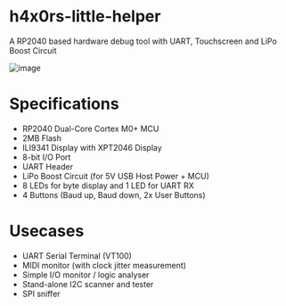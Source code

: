 # h4x0rs-little-helper
A RP2040 based hardware debug tool with UART, Touchscreen and LiPo Boost Circuit

![image](https://user-images.githubusercontent.com/6614616/192500275-f1a54059-b106-4018-8d1f-6d3cc863b05c.png)

# Specifications
* RP2040 Dual-Core Cortex M0+ MCU
* 2MB Flash
* ILI9341 Display with XPT2046 Display
* 8-bit I/O Port
* UART Header
* LiPo Boost Circuit (for 5V USB Host Power + MCU)
* 8 LEDs for byte display and 1 LED for UART RX
* 4 Buttons (Baud up, Baud down, 2x User Buttons)

# Usecases
* UART Serial Terminal (VT100)
* MIDI monitor (with clock jitter measurement)
* Simple I/O monitor / logic analyser
* Stand-alone I2C scanner and tester
* SPI sniffer
